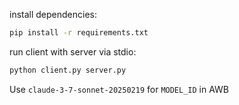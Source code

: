 install dependencies:

```bash
pip install -r requirements.txt
```

run client with server via stdio:

```bash
python client.py server.py
```

Use `claude-3-7-sonnet-20250219` for `MODEL_ID` in AWB